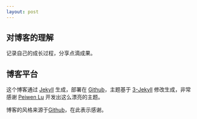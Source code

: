 ```yaml
---
layout: post
---
```


## 对博客的理解

记录自己的成长过程，分享点滴成果。

## 博客平台

这个博客通过 [Jekyll](http://jekyllrb.com/) 生成，部署在 [Github](https://pages.github.com)，主题基于 [3-Jekyll](https://github.com/P233/3-Jekyll) 修改生成，非常感谢 [Peiwen Lu](https://github.com/P233) 开发出这么漂亮的主题。

博客的风格来源于[Github](https://github.com/suyan/suyan.github.io)，在此表示感谢。
